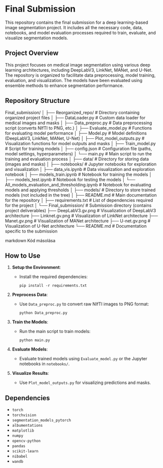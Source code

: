 # **Final Submission**

This repository contains the final submission for a deep learning-based image segmentation project. It includes all the necessary code, data, notebooks, and model evaluation processes required to train, evaluate, and visualize segmentation models.

## **Project Overview**

This project focuses on medical image segmentation using various deep learning architectures, including DeepLabV3, LinkNet, MANet, and U-Net. The repository is organized to facilitate data preprocessing, model training, evaluation, and visualization. The models have been evaluated using ensemble methods to enhance segmentation performance.

## **Repository Structure**

Final_submission/ │ ├── Reorganized_repo/ # Directory containing organized project files │ ├── DataLoader.py # Custom data loader for medical images and masks │ ├── Data_preproc.py # Data preprocessing script (converts NIfTI to PNG, etc.) │ ├── Evaluate_model.py # Functions for evaluating model performance │ ├── Model.py # Model definitions (DeepLabV3, LinkNet, MANet, U-Net) │ ├── Plot_model_outputs.py # Visualization functions for model outputs and masks │ ├── Train_model.py # Script for training models │ ├── config.json # Configuration file (paths, model settings, hyperparameters) │ └── main.py # Main script to run the training and evaluation process │ ├── data/ # Directory for storing data (images and masks) │ ├── notebooks/ # Jupyter notebooks for exploration and visualization │ ├── data_vis.ipynb # Data visualization and exploration notebook │ ├── models_train.ipynb # Notebook for training the models │ ├── models_test.ipynb # Notebook for testing the models │ └── All_models_evaluation_and_thresholding.ipynb # Notebook for evaluating models and applying thresholds │ ├── models/ # Directory to store trained models (not included in the tree) │ ├── README.md # Main documentation for the repository │ ├── requirements.txt # List of dependencies required for the project │ └── Final_submission/ # Submission directory (contains project deliverables) ├── DeepLabV3.gv.png # Visualization of DeepLabV3 architecture ├── Linknet.gv.png # Visualization of LinkNet architecture ├── Manet.gv.png # Visualization of MANet architecture ├── U-net.gv.png # Visualization of U-Net architecture └── README.md # Documentation specific to the submission

markdown
Kód másolása

## **How to Use**

1. **Setup the Environment**:
   - Install the required dependencies:
     ```
     pip install -r requirements.txt
     ```

2. **Preprocess Data**:
   - Use `Data_preproc.py` to convert raw NIfTI images to PNG format:
     ```
     python Data_preproc.py
     ```

3. **Train the Models**:
   - Run the main script to train models:
     ```
     python main.py
     ```

4. **Evaluate Models**:
   - Evaluate trained models using `Evaluate_model.py` or the Jupyter notebooks in `notebooks/`.

5. **Visualize Results**:
   - Use `Plot_model_outputs.py` for visualizing predictions and masks.

## **Dependencies**

- `torch`
- `torchvision`
- `segmentation_models_pytorch`
- `albumentations`
- `matplotlib`
- `numpy`
- `opencv-python`
- `pandas`
- `scikit-learn`
- `nibabel`
- `wandb`
